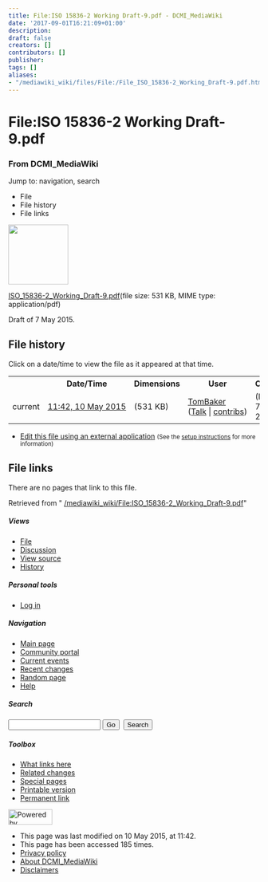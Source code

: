 ```yaml
---
title: File:ISO 15836-2 Working Draft-9.pdf - DCMI_MediaWiki
date: '2017-09-01T16:21:09+01:00'
description: 
draft: false
creators: []
contributors: []
publisher: 
tags: []
aliases:
- "/mediawiki_wiki/files/File:/File_ISO_15836-2_Working_Draft-9.pdf.html"
---
```


<a id="top"></a>
# File:ISO 15836-2 Working Draft-9.pdf

### From DCMI\_MediaWiki

Jump to: navigation, search
<!-- start content -->
- File
- File history
- File links

 [<img alt="" src="/skins/common/images/icons/fileicon-pdf.png" width="120" height="120">](/mediawiki_wiki/files/ISO_15836-2_Working_Draft-9.pdf)

[ISO\_15836-2\_Working\_Draft-9.pdf](/mediawiki_wiki/files/ISO_15836-2_Working_Draft-9.pdf)‎(file size: 531 KB, MIME type: application/pdf)

Draft of 7 May 2015.

<!-- 
NewPP limit report
Preprocessor node count: 1/1000000
Post-expand include size: 0/2097152 bytes
Template argument size: 0/2097152 bytes
Expensive parser function count: 0/100
-->
## File history

Click on a date/time to view the file as it appeared at that time.

<table class="wikitable filehistory">
  <tr>
    <td></td>
    <th>Date/Time</th>
    <th>Dimensions</th>
    <th>User</th>
    <th>Comment</th>
  </tr>
  <tr>
    <td>current</td>
    <td class="filehistory-selected" style="white-space: nowrap;"><a href="/mediawiki_wiki/files/ISO_15836-2_Working_Draft-9.pdf">11:42, 10 May 2015</a></td>
    <td> <span style="white-space: nowrap;">(531 KB)</span>
    </td>
    <td>
      <a href="/index.php/User:TomBaker" title="User:TomBaker" class="mw-userlink">TomBaker</a> <span style="white-space: nowrap;"> <span class="mw-usertoollinks">(<a href="/index.php?title=User_talk:TomBaker&amp;action=edit&amp;redlink=1" class="new" title="User talk:TomBaker (page does not exist)">Talk</a> | <a href="/index.php/Special:Contributions/TomBaker" title="Special:Contributions/TomBaker">contribs</a>)</span></span>
    </td>
    <td> <span class="comment">(Draft of 7 May 2015.)</span>
    </td>
  </tr>
</table>

  

- [Edit this file using an external application](/index.php?title=File:ISO_15836-2_Working_Draft-9.pdf&action=edit&externaledit=true&mode=file "File:ISO 15836-2 Working Draft-9.pdf") <small>(See the <a href="http://www.mediawiki.org/wiki/Manual:External_editors" class="external text" rel="nofollow">setup instructions</a> for more information)</small>

## File links

There are no pages that link to this file.

Retrieved from " [/mediawiki_wiki/File:ISO\_15836-2\_Working\_Draft-9.pdf](/mediawiki_wiki/files/File:/File:ISO_15836-2_Working_Draft-9.pdf.html)"

<!-- end content -->

##### Views

- [File](/mediawiki_wiki/files/File:/File:ISO_15836-2_Working_Draft-9.pdf.html)
- [Discussion](/index.php?title=File_talk:ISO_15836-2_Working_Draft-9.pdf&action=edit&redlink=1 "Discussion about the content page [t]")
- [View source](/index.php?title=File:ISO_15836-2_Working_Draft-9.pdf&action=edit "This page is protected.
You can view its source [e]")
- [History](/index.php?title=File:ISO_15836-2_Working_Draft-9.pdf&action=history "Past revisions of this page [h]")

##### Personal tools

- [Log in](/index.php?title=Special:UserLogin&returnto=File:ISO_15836-2_Working_Draft-9.pdf "You are encouraged to log in; however, it is not mandatory [o]")

<script type="text/javascript"> if (window.isMSIE55) fixalpha(); </script>

##### Navigation

- [Main page](/index.php/Main_Page "Visit the main page [z]")
- [Community portal](/index.php/DCMI_MediaWiki:Community_portal "About the project, what you can do, where to find things")
- [Current events](/index.php/DCMI_MediaWiki:Current_events "Find background information on current events")
- [Recent changes](/index.php/Special:RecentChanges "The list of recent changes in the wiki [r]")
- [Random page](/index.php/Special:Random "Load a random page [x]")
- [Help](/index.php/Help:Contents "The place to find out")

##### <label for="searchInput">Search</label>

<form action="/index.php" id="searchform">
				<input type="hidden" name="title" value="Special:Search">
				<input id="searchInput" title="Search DCMI_MediaWiki" accesskey="f" type="search" name="search">
				<input type="submit" name="go" class="searchButton" id="searchGoButton" value="Go" title="Go to a page with this exact name if exists"> 
				<input type="submit" name="fulltext" class="searchButton" id="mw-searchButton" value="Search" title="Search the pages for this text">
			</form>

##### Toolbox

- [What links here](/index.php/Special:WhatLinksHere/File:ISO_15836-2_Working_Draft-9.pdf "List of all wiki pages that link here [j]")
- [Related changes](/index.php/Special:RecentChangesLinked/File:ISO_15836-2_Working_Draft-9.pdf "Recent changes in pages linked from this page [k]")
- [Special pages](/index.php/Special:SpecialPages "List of all special pages [q]")
- [Printable version](/index.php?title=File:ISO_15836-2_Working_Draft-9.pdf&printable=yes "Printable version of this page [p]")
- [Permanent link](/index.php?title=File:ISO_15836-2_Working_Draft-9.pdf&oldid=9564 "Permanent link to this revision of the page")

<!-- end of the left (by default at least) column -->

 [<img src="/skins/common/images/poweredby_mediawiki_88x31.png" height="31" width="88" alt="Powered by MediaWiki">](http://www.mediawiki.org/)

- This page was last modified on 10 May 2015, at 11:42.
- This page has been accessed 185 times.
- [Privacy policy](/index.php/DCMI_MediaWiki:Privacy_policy "DCMI MediaWiki:Privacy policy")
- [About DCMI\_MediaWiki](/index.php/DCMI_MediaWiki:About "DCMI MediaWiki:About")
- [Disclaimers](/index.php/DCMI_MediaWiki:General_disclaimer "DCMI MediaWiki:General disclaimer")

<script>if (window.runOnloadHook) runOnloadHook();</script><!-- Served in 0.465 secs. -->
